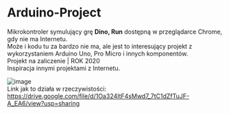 # Arduino-Project
Mikrokontroler symulujący grę <strong>Dino, Run</strong> dostępną w przeglądarce Chrome, gdy nie ma Internetu.
<br>Może i kodu tu za bardzo nie ma, ale jest to interesujący projekt z wykorzystaniem Arduino Uno, Pro Micro i innych komponentów.<br>
Projekt na zaliczenie | ROK 2020
<br>Inspiracja innymi projektami z Internetu.

![image](https://user-images.githubusercontent.com/13680034/220201875-de9fe1d5-5cb5-40b5-9862-1f1f8d57cd98.png)
<br>Link jak to działa w rzeczywistości:
https://drive.google.com/file/d/1Oa324ItF4sMwd7_7tC1dZfTuJF-A_EA6/view?usp=sharing
